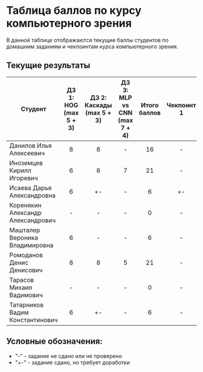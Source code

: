 # Таблица баллов по курсу компьютерного зрения

В данной таблице отображаются текущие баллы студентов по домашним заданиям и чекпоинтам курса компьютерного зрения.

## Текущие результаты

| Студент                                                | ДЗ 1: HOG (max 5 + 3) | ДЗ 2: Каскады (max 5 + 3) | ДЗ 3: MLP vs CNN (max 7 + 4) | Итого баллов | Чекпоинт 1 | Чекпоинт 2 | Чекпоинт 3 | Чекпоинт 4 |
|--------------------------------------------------------|:---------------------:|:-------------------------:|:----------------------------:|:------------:|:----------:|:----------:|:----------:|:----------:|
| Данилов Илья Алексеевич                                |           8           |             8             |              -               |      16      |     -      |     -      |     -      |     -      |
| Иноземцев Кирилл Игоревич                              |           6           |             8             |              7               |      21      |     -      |     -      |     -      |     -      |
| Исаева Дарья Александровна                             |           6           |             +-             |              -               |       6      |     +-     |     -      |     -      |     -      |
| Коренякин Александр Александрович                      |           -           |             -             |              -               |       0      |     -      |     -      |     -      |     -      |
| Машталер Вероника Владимировна                         |           6           |             -             |              -               |       6      |     -      |     -      |     -      |     -      |
| Ромоданов Денис Денисович                              |           8           |             8             |              5               |      21      |     -      |     -      |     -      |     -      |
| Тарасов Михаил Вадимович                               |           -           |             -             |              -               |       0      |     -      |     -      |     -      |     -      |
| Татарников Вадим Константинович                        |           6           |             +-             |              -               |       6      |     -      |     -      |     -      |     -      |

## Условные обозначения:
- "-" - задание не сдано или не проверено
- "+-" - задание сдано, но требует доработки

